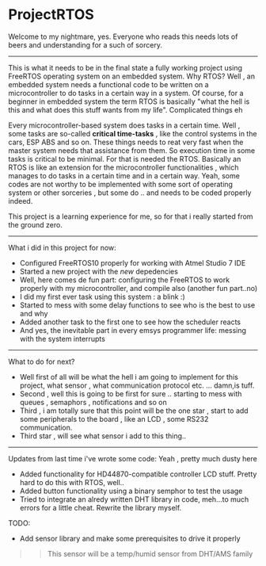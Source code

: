 # ProjectRTOS

Welcome to my nightmare, yes. 
Everyone who reads this needs lots of beers and understanding for a such of sorcery.

***
This is what it needs to be in the final state a fully working project using FreeRTOS operating system on an embedded system.
Why RTOS?
Well , an embedded system needs a functional code to be written on a microcontroller to do tasks in a certain way in a system.
Of course, for a beginner in embedded system the term RTOS is basically "what the hell is this and what does this stuff wants from my life".
Complicated things eh

Every microcontroller-based system does tasks in a certain time. 
Well , some tasks are so-called __critical time-tasks__ , like the control systems in the cars, ESP ABS and so on.
These things needs to reat very fast when the master system needs that assistance from them. So execution time in some tasks is critical to be minimal.
For that is needed the RTOS. Basically an RTOS is like an extension for the microcontroller functionalities , which manages to do tasks in a certain time and in a certain way.
Yeah, some codes are not worthy to be implemented with some sort of operating system or other sorceries , but some do .. and needs to be coded properly indeed.

This project is a learning experience for me, so for that i really started from the ground zero.

***
What i did in this project for now:
- Configured FreeRTOS10 properly for working with Atmel Studio 7 IDE
- Started a new project with the _new_ depedencies
- Well, here comes de fun part: configuring the FreeRTOS to work properly with my microcontroller, and compile also (another fun part..no)
- I did my first ever task using this system : a blink :)
- Started to mess with some delay functions to see who is the best to use and why
- Added another task to the first one to see how the scheduler reacts
- And yes, the inevitable part in every emsys programmer life: messing with the system interrupts

***
What to do for next?
- Well first of all will be what the hell i am going to implement for this project, what sensor , what communication protocol etc. ... damn,is tuff.
- Second , well this is going to be first for sure .. starting to mess with queues , semaphors , notifications and so on
- Third , i am totally sure that this point will be the one star , start to add some peripherals to the board , like an LCD , some RS232 communication.
- Third star , will see what sensor i add to this thing..

***
Updates from last time i've wrote some code:
  Yeah , pretty much dusty here
- Added functionality for HD44870-compatible controller LCD stuff. Pretty hard to do this with RTOS, well..
- Added button functionality using a binary semphor to test the usage
- Tried to integrate an alredy written DHT library in code, meh...to much errors for a little cheat. Rewrite the library myself.

TODO:

- Add sensor library and make some prerequisites to drive it properly
>> This sensor will be a temp/humid sensor from DHT/AMS family
